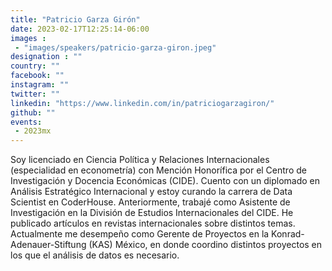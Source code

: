 ```yaml
---
title: "Patricio Garza Girón"
date: 2023-02-17T12:25:14-06:00
images : 
 - "images/speakers/patricio-garza-giron.jpeg"
designation : ""
country: ""
facebook: ""
instagram: ""
twitter: ""
linkedin: "https://www.linkedin.com/in/patriciogarzagiron/"
github: ""
events: 
 - 2023mx
---
```


Soy licenciado en Ciencia Política y Relaciones Internacionales (especialidad en econometría) con Mención Honorífica por el Centro de Investigación y Docencia Económicas (CIDE). Cuento con un diplomado en Análisis Estratégico Internacional y estoy curando la carrera de Data Scientist en CoderHouse. Anteriormente, trabajé como Asistente de Investigación en la División de Estudios Internacionales del CIDE. He publicado artículos en revistas internacionales sobre distintos temas. Actualmente me desempeño como Gerente de Proyectos en la Konrad-Adenauer-Stiftung (KAS) México, en donde coordino distintos proyectos en los que el análisis de datos es necesario.